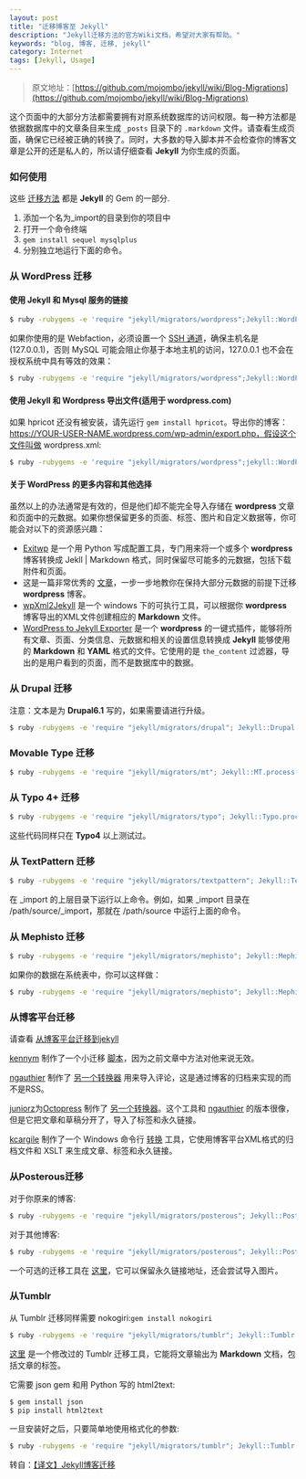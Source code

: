 ```yaml
---
layout: post
title: "迁移博客至 Jekyll"
description: "Jekyll迁移方法的官方Wiki文档，希望对大家有帮助。"
keywords: "blog, 博客, 迁移, jekyll"
category: Internet
tags: [Jekyll, Usage]
---
```


> 原文地址：[https://github.com/mojombo/jekyll/wiki/Blog-Migrations](https://github.com/mojombo/jekyll/wiki/Blog-Migrations)

这个页面中的大部分方法都需要拥有对原系统数据库的访问权限。每一种方法都是依据数据库中的文章条目来生成 `_posts` 目录下的 `.markdown` 文件。请查看生成页面，确保它已经被正确的转换了。同时，大多数的导入脚本并不会检查你的博客文章是公开的还是私人的，所以请仔细查看 **Jekyll** 为你生成的页面。

### 如何使用

这些 [迁移方法](https://github.com/mojombo/jekyll/tree/master/lib/jekyll/migrators) 都是 **Jekyll** 的 Gem 的一部分.

1. 添加一个名为_import的目录到你的项目中
2. 打开一个命令终端
3. `gem install sequel mysqlplus`
4. 分别独立地运行下面的命令。

<!-- more -->
### 从 WordPress 迁移

#### 使用 Jekyll 和 Mysql 服务的链接

```bash
$ ruby -rubygems -e 'require "jekyll/migrators/wordpress";Jekyll::WordPress.process("database","user","pass")'
```

如果你使用的是 Webfaction，必须设置一个 [SSH 通道](http://docs.webfaction.com/user-guide/databases.html?highlight=mysql#starting-an-ssh-tunnel-with-ssh)，确保主机名是 (127.0.0.1)，否则 MySQL 可能会阻止你基于本地主机的访问，127.0.0.1 也不会在授权系统中具有等效的效果：

```bash
$ ruby -rubygems -e 'require "jekyll/migrators/wordpress";Jekyll::WordPress.process("database","user","pass","127.0.0.1")'
```

#### 使用 Jekyll 和 Wordpress 导出文件(适用于 wordpress.com)

如果 hpricot 还没有被安装，请先运行 `gem install hpricot`。导出你的博客：https://YOUR-USER-NAME.wordpress.com/wp-admin/export.php，假设这个文件叫做 wordpress.xml:

```bash
$ ruby -rubygems -e 'require "jekyll/migrators/wordpress";jekyll::WordPress.process("wordpress.xml")'
```

#### 关于 WordPress 的更多内容和其他选择

虽然以上的办法通常是有效的，但是他们却不能完全导入存储在 **wordpress** 文章和页面中的元数据。如果你想保留更多的页面、标签、图片和自定义数据等，你可能会对以下的资源感兴趣：

- [Exitwp](https://github.com/thomasf/exitwp) 是一个用 Python 写成配置工具，专门用来将一个或多个 **wordpress** 博客转换成 Jekll | Markdown 格式，同时保留尽可能多的元数据，包括下载附件和页面。
- 这是一篇非常优秀的 [文章](http://vitobotta.com/how-to-migrate-from-wordpress-to-jekyll/)，一步一步地教你在保持大部分元数据的前提下迁移 **wordpress** 博客。
- [wpXml2Jekyll](https://github.com/theaob/wpXml2Jekyll) 是一个 windows 下的可执行工具，可以根据你 **wordpress** 博客导出的XML文件创建相应的 **Markdown** 文件。
- [WordPress to Jekyll Exporter](https://github.com/benbalter/wordpress-to-jekyll-exporter) 是一个 **wordpress** 的一键式插件，能够将所有文章、页面、分类信息、元数据和相关的设置信息转换成 **Jekyll** 能够使用的 **Markdown** 和 **YAML** 格式的文件。它使用的是 `the_content` 过滤器，导出的是用户看到的页面，而不是数据库中的数据。


### 从 Drupal 迁移

注意：文本是为 **Drupal6.1** 写的，如果需要请进行升级。

```bash
$ ruby -rubygems -e 'require "jekyll/migrators/drupal"; Jekyll::Drupal.process("database", "user", "pass")'
```

### Movable Type 迁移

```bash
$ ruby -rubygems -e 'require "jekyll/migrators/mt"; Jekyll::MT.process("database", "user", "pass")'
```


### 从 Typo 4+ 迁移

```bash
$ ruby -rubygems -e 'require "jekyll/migrators/typo"; Jekyll::Typo.process("database", "user", "pass")'
```

这些代码同样只在 **Typo4** 以上测试过。


### 从 TextPattern 迁移

```bash
$ ruby -rubygems -e 'require "jekyll/migrators/textpattern"; Jekyll::TextPattern.process("database_name", "username", "password", "hostname")'
```

在 _import 的上层目录下运行以上命令。例如，如果 _import 目录在 /path/source/_import，那就在 /path/source 中运行上面的命令。

### 从 Mephisto 迁移

```bash
$ ruby -rubygems -e 'require "jekyll/migrators/mephisto"; Jekyll::Mephisto.process("database", "user", "password")'
```

如果你的数据在系统表中，你可以这样做：

```bash
$ ruby -rubygems -e 'require "jekyll/migrators/mephisto"; Jekyll::Mephisto.postgres({:database => "database", :username=>"username", :password =>"password"})'
```



### 从博客平台迁移

请查看 [从博客平台迁移到jekyll](http://coolaj86.info/articles/migrate-from-blogger-to-jekyll.html)

[kennym](https://github.com/kennym) 制作了一个小迁移 [脚本](https://gist.github.com/1115810)，因为之前文章中方法对他来说无效。

[ngauthier](https://github.com/ngauthier) 制作了 [另一个转换器](https://gist.github.com/1506614) 用来导入评论，这是通过博客的归档来实现的而不是RSS。

[juniorz](https://github.com/juniorz)为[Octopress](http://octopress.org/) 制作了 [另一个转换器](https://gist.github.com/1564581)。这个工具和 [ngauthier](https://github.com/ngauthier) 的版本很像，但是它把文章和草稿分开了，导入了标签和永久链接。

[kcargile](https://github.com/kcargile) 制作了一个 Windows 命令行 [转换](https://github.com/kcargile/blogger2jekyll) 工具，它使用博客平台XML格式的归档文件和 XSLT 来生成文章、标签和永久链接。

### 从Posterous迁移

对于你原来的博客:

```bash
$ ruby -rubygems -e 'require "jekyll/migrators/posterous"; Jekyll::Posterous.process("my_email", "my_pass")'
```

对于其他博客:

```bash
$ ruby -rubygems -e 'require "jekyll/migrators/posterous"; Jekyll::Posterous.process("my_email", "my_pass", "blog_id")'
```

一个可选的迁移工具在 [这里](https://github.com/pepijndevos/jekyll/blob/patch-1/lib/jekyll/migrators/posterous.rb)，它可以保留永久链接地址，还会尝试导入图片。

### 从Tumblr

从 Tumblr 迁移同样需要 nokogiri:`gem install nokogiri`

```bash
$ ruby -rubygems -e 'require "jekyll/migrators/tumblr"; Jekyll::Tumblr.process("http://www.your_blog_url.com", true)'
```

[这里](https://github.com/stephenmcd/jekyll/blob/master/lib/jekyll/migrators/tumblr.rb) 是一个修改过的 Tumblr 迁移工具，它能将文章输出为 **Markdown** 文档，包括文章的标签。

它需要 json gem 和用 Python 写的 html2text:

```bash
$ gem install json
$ pip install html2text
```

一旦安装好之后，只要简单地使用格式化的参数:

```bash
$ ruby -rubygems -e 'require "jekyll/migrators/tumblr"; Jekyll::Tumblr.process("http://www.your_blog_url.com", format="md")'
```

转自：[【译文】Jekyll博客迁移](http://zhouyichu.com/%E7%BF%BB%E8%AF%91/Jekyll-Wiki-Blog-Migrations.html)
